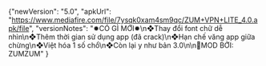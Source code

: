 {"newVersion": "5.0",
 "apkUrl": "https://www.mediafire.com/file/7ysqk0xam4sm9qc/ZUM+VPN+LITE_4.0.apk/file",
 "versionNotes": "✹CÓ GÌ MỚI✹\n❖Thay đổi font chữ dễ nhìn\n❖Thêm thời gian sử dụng app (đã crack)\n❖Hạn chế văng app giữa chừng\n❖Việt hóa 1 số chổ\n❖Còn lại y như bản 3.0\n\n👤MOD BỞI: ZUMZUM"
}
